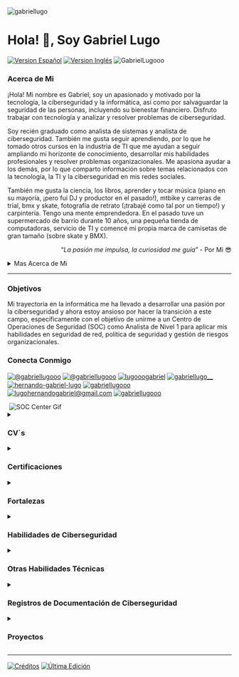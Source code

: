 <img align="center" src="https://media.licdn.com/dms/image/v2/D4D16AQGUNxQ7NSC05A/profile-displaybackgroundimage-shrink_350_1400/profile-displaybackgroundimage-shrink_350_1400/0/1738695150340?e=1744243200&v=beta&t=oXX-ixT9bR3dJcYCLv4KBs5wjKFoeP0524kFGHQMYmQ" alt="gabriellugo" />

<p align="left">
<h1 align="left">Hola! 👋, Soy Gabriel Lugo</h1> 

<a href="https://github.com/GabrielLugooo/GabrielLugooo/blob/main/README%20Spanish.md" target="_blank" rel="noreferrer noopener"> <img align="center" src="https://img.shields.io/badge/Versión%20Español-000000" alt="Version Español" /></a>
<a href="https://github.com/GabrielLugooo/GabrielLugooo/blob/main/README.md" target="_blank" rel="noreferrer noopener"><img align="center" src="https://img.shields.io/badge/Versión%20Inglés-Green" alt="Version Inglés" /></a>
<img align="center" src="https://komarev.com/ghpvc/?username=GabrielLugoo&label=Vistas%20del%20Perfil&color=green&base=2000" alt="GabrielLugooo" />
</p>

<h3 align="left">Acerca de Mi</h3>
<p align="left">

¡Hola! Mi nombre es Gabriel, soy un apasionado y motivado por la tecnología, la ciberseguridad y la informática, así como por salvaguardar la seguridad de las personas, incluyendo su bienestar financiero. Disfruto trabajar con tecnología y analizar y resolver problemas de ciberseguridad.

Soy recién graduado como analista de sistemas y analista de ciberseguridad. También me gusta seguir aprendiendo, por lo que he tomado otros cursos en la industria de TI que me ayudan a seguir ampliando mi horizonte de conocimiento, desarrollar mis habilidades profesionales y resolver problemas organizacionales. Me apasiona ayudar a los demás, por lo que comparto información sobre temas relacionados con la tecnología, la TI y la ciberseguridad en mis redes sociales.

También me gusta la ciencia, los libros, aprender y tocar música (piano en su mayoría, ¡pero fui DJ y productor en el pasado!), mtbike y carreras de trial, bmx y skate, fotografía de retrato (¡trabajé como tal por un tiempo!) y carpintería. Tengo una mente emprendedora. En el pasado tuve un supermercado de barrio durante 10 años, una pequeña tienda de computadoras, servicio de TI y comencé mi propia marca de camisetas de gran tamaño (sobre skate y BMX).

<!-- QUOTE -->
<p align="right">
    <q><i>La pasión me impulsa, la curiosidad me guía</i></q> - Por Mi 😎<br>
</p>
  
<details>
<summary>Mas Acerca de Mi</summary>
<p align="left">
  
Me introduje en el mundo de la informática en 1994, a los 14 años, cuando empecé un curso de GW BASIC, un año antes del SO Windows 95. En 1997/98, con 17/18 años, ya ayudaba a mis compañeros de informática de 4º de bachillerato con la primera aplicación de TANGO Software (software para contables) en MS-DOS y MS Windows.

Me interesé por el ámbito de la ciberseguridad desde que tuve acceso a Internet. A los 18 años tuve mi primer notebook y lo primero que hice fue jugar a Resident Evil y analizar redes con Triangle, un software pionero en triangulación de antenas de tecnología GSM para determinar ubicaciones y acceder a redes Wi-Fi.

</p>

</details>

----

<h3 align="left">Objetivos</h3>
<p align="left">
Mi trayectoria en la informática me ha llevado a desarrollar una pasión por la ciberseguridad y ahora estoy ansioso por hacer la transición a este campo, específicamente con el objetivo de unirme a un Centro de Operaciones de Seguridad (SOC) como Analista de Nivel 1 para aplicar mis habilidades en seguridad de red, política de seguridad y gestión de riesgos organizacionales.
</p>

<h3 align="left">Conecta Conmigo</h3>

<p align="left">
<a href="https://www.youtube.com/@gabriellugooo" target="_blank" rel="noreferrer noopener"> <img align="center" src="https://img.icons8.com/?size=50&id=55200&format=png" alt="@gabriellugooo" height="40" width="40" /></a>
<a href="http://www.tiktok.com/@gabriellugooo" target="_blank" rel="noreferrer noopener"> <img align="center" src="https://img.icons8.com/?size=50&id=118638&format=png" alt="@gabriellugooo" height="40" width="40" /></a>
<a href="https://instagram.com/lugooogabriel" target="_blank" rel="noreferrer noopener"> <img align="center" src="https://img.icons8.com/?size=50&id=32309&format=png" alt="lugooogabriel" height="40" width="40" /></a>
<a href="https://twitter.com/gabriellugo__" target="_blank" rel="noreferrer noopener"> <img align="center" src="https://img.icons8.com/?size=50&id=phOKFKYpe00C&format=png" alt="gabriellugo__" height="40" width="40" /></a>
<a href="https://www.linkedin.com/in/hernando-gabriel-lugo" target="_blank" rel="noreferrer noopener"> <img align="center" src="https://img.icons8.com/?size=50&id=8808&format=png" alt="hernando-gabriel-lugo" height="40" width="40" /></a>
<a href="https://github.com/GabrielLugooo" target="_blank" rel="noreferrer noopener"> <img align="center" src="https://img.icons8.com/?size=80&id=AngkmzgE6d3E&format=png" alt="gabriellugooo" height="34" width="34" /></a>
<a href="mailto:lugohernandogabriel@gmail.com"> <img align="center" src="https://img.icons8.com/?size=50&id=38036&format=png" alt="lugohernandogabriel@gmail.com" height="40" width="40" /></a>
<a href="https://linktr.ee/gabriellugooo" target="_blank" rel="noreferrer noopener"> <img align="center" src="https://simpleicons.org/icons/linktree.svg" alt="gabriellugooo" height="40" width="40" /></a>
</p>

<img align="right" src="https://media3.giphy.com/media/v1.Y2lkPTc5MGI3NjExbXJsc205cjNiMzJxYTV6MnozejUwMGcwcHV2cWl6OWt1cDliY3phZCZlcD12MV9pbnRlcm5hbF9naWZfYnlfaWQmY3Q9Zw/aRHz5xbOz8VEJwgqcR/giphy.gif" alt="SOC Center Gif" width="500" />

<details>
<summary><h3>CV´s</h3></summary>

<p align="left">
<a href="https://docs.google.com/document/d/16CRnSfFObLvR0PXFiPym0Doz5CGISGQ3AJCcIFAhpIY/edit?usp=sharing" target="_blank" rel="noreferrer noopener"> <img align="center" src="https://img.shields.io/badge/CV%20Analista%20CiberSec%20Lugo%20Inglés-000000" alt="CV CyberSec Lugo Inglés" /></a>
<a href="https://docs.google.com/document/d/1zKbdoVUCwNzW58XPBt--MFvbxf-2bXi0VfjkTu30jfI/edit?usp=sharing" target="_blank" rel="noreferrer noopener"> <img align="center" src="https://img.shields.io/badge/CV%20Analista%20CiberSec%20Lugo%20Españolh-000000" alt="CV CyberSec Lugo Español" /></a>

<a href="https://docs.google.com/document/d/1mO4L2IJ0deiYdo515eaVGis_1r_OAxeZAtlXNPOTQ5w/edit?usp=sharing" target="_blank" rel="noreferrer noopener"> <img align="center" src="https://img.shields.io/badge/CV%20Analista%20Sistemas%20Lugo%20Inglés-000000" alt="CV Sistemas Lugo Inglés" /></a>
<a href="https://docs.google.com/document/d/1J_JAEm1ceemn9kxLkHk5BLSulhVQ3b8eUPhguSQ_vKw/edit?usp=sharing" target="_blank" rel="noreferrer noopener"> <img align="center" src="https://img.shields.io/badge/CV%20Analista%20Sistemas%20Lugo%20Español-000000" alt="CV Sistemas Lugo Español" /></a>
</p>

</details>

<details>
<summary><h3>Certificaciones</h3></summary>
    
<a href="https://coursera.org/share/ec641fbfb8df73815a842d43dcc33515" target="_blank" rel="noreferrer noopener"> <img src="https://img.shields.io/badge/Certificado%20Analista%20Cibersecuridad%20Google-000000" alt="Certificado Analista Cibersecuridad Google" /></a>
<a href="https://drive.google.com/file/d/1_XZ_zH40Cy4QJnDo4KaW6r1S5AtOI8B2/view?usp=sharing" target="_blank" rel="noreferrer noopener"> <img src="https://img.shields.io/badge/Certificado%20Analista%20Sistemas%20ISIV-000000" alt="Instituto Superior de Informática de Virasoro" /></a>
    
<details>
<summary>Mas Certificaciones</summary>
    
<a href="https://drive.google.com/file/d/1kD3ijLHutOUMc17g4CLBc3IvdTeEl0Fc/view?usp=sharing" target="_blank" rel="noreferrer noopener"> <img src="https://img.shields.io/badge/Analítica%20Web%20Google-000000" alt="Analítica Web" /></a>

<a href="https://drive.google.com/file/d/1L6hVLP3dWeAKx9uW4QGde3TbC5nAjSLT/view?usp=sharing" target="_blank" rel="noreferrer noopener"> <img src="https://img.shields.io/badge/Fundamentos%20ECommerce%20Google-000000" alt="Fundamentos E-Commerce" /></a>
<a href="https://drive.google.com/file/d/1QlslvkTRxXVIpDVT83SdaksUATSyJqQE/view?usp=sharing" target="_blank" rel="noreferrer noopener"> <img src="https://img.shields.io/badge/ECommerce%20Google-000000" alt="E-Commerce" /></a>

<a href="https://drive.google.com/file/d/1zhiX5yMXfWPW1MJstMi3fywYQKr2620t/view?usp=sharing" target="_blank" rel="noreferrer noopener"> <img src="https://img.shields.io/badge/Fundamentos%20Marketing%20Digital%20Google-000000" alt="Fundamentos Digital Marketing" /></a>
<a href="https://drive.google.com/file/d/1lfb2ErXMMkV7c14biQWZ8RvjlnE63Lo7/view?usp=sharing" target="_blank" rel="noreferrer noopener"> <img src="https://img.shields.io/badge/Marketing%20Digital%20Google-000000" alt="Marketing Digital" /></a>
<a href="https://drive.google.com/file/d/1yzmB79LJ4OROZPY82usaSxT4UtEy_DCE/view?usp=sharing" target="_blank" rel="noreferrer noopener"> <img src="https://img.shields.io/badge/Marketing%20Digital%20Google%20Garage-000000" alt="Marketing Digital Garage" /></a>

<a href="https://drive.google.com/file/d/1sjB6YvplBR95dEzHv-OCHtP_6mrJfXBK/view?usp=sharing" target="_blank" rel="noreferrer noopener"> <img src="https://img.shields.io/badge/Fundamentos%20Apps%20Móviles%Google-000000" alt="Fundamentos Apps Móviles" /></a>
<a href="https://drive.google.com/file/d/1Z9l7PIBEDjimKFFm9jmfQBuJ95wZQjc-/view?usp=sharing" target="_blank" rel="noreferrer noopener"> <img src="https://img.shields.io/badge/Apps%20Móviles%20Google-000000" alt="Apps Móviles" /></a>
<a href="https://drive.google.com/file/d/18T46smPjLIABQFjEXr1D7AKCRmPkgjfG/view?usp=sharing" target="_blank" rel="noreferrer noopener"> <img src="https://img.shields.io/badge/Apps%20Móviles%20Inventor%20Google-000000" alt="Apps Móviles Inventor" /></a>

<a href="https://drive.google.com/file/d/1gQu1rKui90JUQGpSa3BBqV_LyP92BzOO/view?usp=sharing" target="_blank" rel="noreferrer noopener"> <img src="https://img.shields.io/badge/Técnico Electrónico-000000" alt="Técnico Electrónico" /></a>

<a href="https://drive.google.com/file/d/1xhLZg0KT_273_EuGAfaNxem_Fv6_SZGV/view?usp=sharing" target="_blank" rel="noreferrer noopener"> <img src="https://img.shields.io/badge/Kings%20Inglés%20Básico-000000" alt="Inglés Basico" /></a>
<a href="https://drive.google.com/file/d/145XJHRFAGnsFNWUSQI8dPqrX4rBD_5Zn/view?usp=sharing" target="_blank" rel="noreferrer noopener"> <img src="https://img.shields.io/badge/Kings%20Inglés%20Intermedio-000000" alt="Inglés Intermedio" /></a>

</details>

</details>
  
<details>
<summary><h3>Fortalezas</h3></summary>

- Gran capacidad de atención a los detalles
- Sólidas habilidades para resolver problemas
- Excelente organización
- Fácil colaboración y comunicación
- Empatía, integridad ética y responsabilidad
- Mentalidad de protección y seguridad
- Pasión por la ciberseguridad, la tecnología y la informática
- Eficiencia, servicio y aprendizaje rápido

</details>

<details>
<summary><h3>Habilidades de Ciberseguridad</h3></summary>

- Amenazas, riesgos y vulnerabilidades
- Respuesta a incidentes
- Marcos y controles de seguridad (NIST)
- Refuerzo de la seguridad
- Línea de comandos de Linux, Git y Bash
- SQL y Python
- TCPDump, Wireshark y Suricata
- Herramientas SIEM

</details>

<details>
<summary><h3>Otras Habilidades Técnicas</h3></summary>
<h4 align="left">Networks</h4>
<p>
<a href="https://www.tcpdump.org" rel="noreferrer"> <img src="https://aboutnetworks.net/wp-content/uploads/2020/05/tcpdump-logo.jpg" alt="tcpdump" height="40"/></a>
<a href="https://www.wireshark.org" rel="noreferrer"> <img src="https://simpleicons.org/icons/wireshark.svg" alt="wireshark" height="40"/></a>
<a href="https://suricata.io" rel="noreferrer"> <img src="https://suricata.io/wp-content/uploads/2023/09/Logo-Suricata-vert-whitetype-R.png" alt="suricata" height="40"/></a>
</p>

<h4 align="left">EndPoints</h4>
<p align="left">
<a href="https://learn.microsoft.com/en-us/defender-endpoint/microsoft-defender-endpoint" rel="noreferrer"> <img src="https://www.svgrepo.com/show/452062/microsoft.svg" alt="microsoftdefender" width="40" height="40"/></a>
<a href="https://docs.velociraptor.app" rel="noreferrer"> <img src="https://www.svgrepo.com/show/101327/velociraptor.svg" alt="velociraptor" width="40" height="40"/></a>
</p>

<h4 align="left">SIEM´s Softwares</h4>
<p align="left">
<a href="https://cloud.google.com/security/products/security-operations?hl=es_419" rel="noreferrer"> <img src="https://www.svgrepo.com/show/353805/google-cloud.svg" alt="googlesecops" width="40" height="40"/></a>
<a href="https://www.splunk.com/en_us/download/soar-free-trial.html?locale=en_us" rel="noreferrer"> <img src="https://www.svgrepo.com/show/448628/splunk.svg" alt="splunk" width="40" height="40"/></a>
<a href="https://netalertx.com" rel="noreferrer"> <img src="https://www.svgrepo.com/show/512317/github-142.svg" alt="netalertx" width="40" height="40"/></a>
<a href="https://wazuh.com/" rel="noreferrer"> <img src="https://simpleicons.org/icons/wantedly.svg" alt="wazuh" width="40" height="40"/></a>
<a href="https://www.elastic.co/es/blog/elastic-siem-free-open" rel="noreferrer"> <img src="https://www.svgrepo.com/show/373575/elastic.svg" alt="elastic" width="40" height="40"/></a>
</p>

<h4 align="left">Programming Languages</h4>
<p align="left"> 
<a href="https://www.w3schools.com/cs/" target="_blank" rel="noreferrer"> <img src="https://raw.githubusercontent.com/devicons/devicon/master/icons/csharp/csharp-original.svg" alt="csharp" width="40" height="40"/></a>
<a href="https://www.java.com" target="_blank" rel="noreferrer"> <img src="https://raw.githubusercontent.com/devicons/devicon/master/icons/java/java-original.svg" alt="java" width="40" height="40"/></a>
<a href="https://www.php.net" target="_blank" rel="noreferrer"> <img src="https://raw.githubusercontent.com/devicons/devicon/master/icons/php/php-original.svg" alt="php" width="40" height="40"/></a>
<a href="https://www.python.org" target="_blank" rel="noreferrer"> <img src="https://raw.githubusercontent.com/devicons/devicon/master/icons/python/python-original.svg" alt="python" width="40" height="40"/></a>
<a href="https://developer.mozilla.org/en-US/docs/Web/JavaScript" target="_blank" rel="noreferrer"> <img src="https://raw.githubusercontent.com/devicons/devicon/master/icons/javascript/javascript-original.svg" alt="javascript" width="40" height="40"/></a>
<a href="https://www.typescriptlang.org/" target="_blank" rel="noreferrer"> <img src="https://raw.githubusercontent.com/devicons/devicon/master/icons/typescript/typescript-original.svg" alt="typescript" width="40" height="40"/></a>
</p>

<h4 align="left">Frontend Development</h4>
<p align="left"> 
<a href="https://www.w3.org/html/" target="_blank" rel="noreferrer"> <img src="https://raw.githubusercontent.com/devicons/devicon/master/icons/html5/html5-original-wordmark.svg" alt="html5" width="40" height="40"/></a>
<a href="https://www.w3schools.com/css/" target="_blank" rel="noreferrer"> <img src="https://raw.githubusercontent.com/devicons/devicon/master/icons/css3/css3-original-wordmark.svg" alt="css3" width="40" height="40"/></a>
<a href="https://reactjs.org/" target="_blank" rel="noreferrer"> <img src="https://raw.githubusercontent.com/devicons/devicon/master/icons/react/react-original-wordmark.svg" alt="react" width="40" height="40"/></a>
<a href="https://angular.io" target="_blank" rel="noreferrer"> <img src="https://angular.io/assets/images/logos/angular/angular.svg" alt="angular" width="40" height="40"/></a>
<a href="https://vuejs.org/" target="_blank" rel="noreferrer"> <img src="https://raw.githubusercontent.com/devicons/devicon/master/icons/vuejs/vuejs-original-wordmark.svg" alt="vuejs" width="40" height="40"/></a>
</p>

<h4 align="left">Backend Development</h4>
<p align="left">
<a href="https://nodejs.org" target="_blank" rel="noreferrer"> <img src="https://raw.githubusercontent.com/devicons/devicon/master/icons/nodejs/nodejs-original-wordmark.svg" alt="nodejs" width="40" height="40"/></a>
<a href="https://expressjs.com" target="_blank" rel="noreferrer"> <img src="https://raw.githubusercontent.com/devicons/devicon/master/icons/express/express-original-wordmark.svg" alt="express" width="40" height="40"/></a> 
<a href="https://graphql.org" target="_blank" rel="noreferrer"> <img src="https://www.vectorlogo.zone/logos/graphql/graphql-icon.svg" alt="graphql" width="40" height="40"/></a>  
</p>

<h4 align="left">Mobile App Development</h4>
<p align="left">
<a href="https://developer.android.com" target="_blank" rel="noreferrer"> <img src="https://raw.githubusercontent.com/devicons/devicon/master/icons/android/android-original-wordmark.svg" alt="android" width="40" height="40"/></a>
<a href="https://kotlinlang.org" target="_blank" rel="noreferrer"> <img src="https://www.vectorlogo.zone/logos/kotlinlang/kotlinlang-icon.svg" alt="kotlin" width="40" height="40"/></a> 
<a href="https://dart.dev" target="_blank" rel="noreferrer"> <img src="https://www.vectorlogo.zone/logos/dartlang/dartlang-icon.svg" alt="dart" width="40" height="40"/></a> 
<a href="https://flutter.dev" target="_blank" rel="noreferrer"> <img src="https://www.vectorlogo.zone/logos/flutterio/flutterio-icon.svg" alt="flutter" width="40" height="40"/></a> 
<a href="https://reactnative.dev/" target="_blank" rel="noreferrer"> <img src="https://reactnative.dev/img/header_logo.svg" alt="reactnative" width="40" height="40"/></a> 
</p>

<h4 align="left">AI / ML</h4>
<p align="left">
<a href="https://www.tensorflow.org" target="_blank" rel="noreferrer"> <img src="https://www.vectorlogo.zone/logos/tensorflow/tensorflow-icon.svg" alt="tensorflow" width="40" height="40"/></a>
<a href="https://pandas.pydata.org/" target="_blank" rel="noreferrer"> <img src="https://raw.githubusercontent.com/devicons/devicon/2ae2a900d2f041da66e950e4d48052658d850630/icons/pandas/pandas-original.svg" alt="pandas" width="40" height="40"/></a> 
</p>

<h4 align="left">Database</h4>
<p align="left">
<a href="https://www.microsoft.com/en-us/sql-server" target="_blank" rel="noreferrer"> <img src="https://www.svgrepo.com/show/303229/microsoft-sql-server-logo.svg" alt="mssql" width="40" height="40"/></a> 
<a href="https://www.mysql.com/" target="_blank" rel="noreferrer"> <img src="https://raw.githubusercontent.com/devicons/devicon/master/icons/mysql/mysql-original-wordmark.svg" alt="mysql" width="40" height="40"/></a>
<a href="https://www.sqlite.org/" target="_blank" rel="noreferrer"> <img src="https://www.vectorlogo.zone/logos/sqlite/sqlite-icon.svg" alt="sqlite" width="40" height="40"/></a> 
<a href="https://mariadb.org/" target="_blank" rel="noreferrer"> <img src="https://www.vectorlogo.zone/logos/mariadb/mariadb-icon.svg" alt="mariadb" width="40" height="40"/></a>
<a href="https://www.mongodb.com/" target="_blank" rel="noreferrer"> <img src="https://raw.githubusercontent.com/devicons/devicon/master/icons/mongodb/mongodb-original-wordmark.svg" alt="mongodb" width="40" height="40"/></a>
<a href="https://www.postgresql.org" target="_blank" rel="noreferrer"> <img src="https://raw.githubusercontent.com/devicons/devicon/master/icons/postgresql/postgresql-original-wordmark.svg" alt="postgresql" width="40" height="40"/></a>
</p>

<h4 align="left">DevOps</h4>
<p align="left">
<a href="https://cloud.google.com" target="_blank" rel="noreferrer"> <img src="https://www.vectorlogo.zone/logos/google_cloud/google_cloud-icon.svg" alt="gcp" width="40" height="40"/></a> 
<a href="https://azure.microsoft.com/en-in/" target="_blank" rel="noreferrer"> <img src="https://www.vectorlogo.zone/logos/microsoft_azure/microsoft_azure-icon.svg" alt="azure" width="40" height="40"/></a>
<a href="https://aws.amazon.com" target="_blank" rel="noreferrer"> <img src="https://raw.githubusercontent.com/devicons/devicon/master/icons/amazonwebservices/amazonwebservices-original-wordmark.svg" alt="aws" width="40" height="40"/></a>
<a href="https://www.docker.com/" target="_blank" rel="noreferrer"> <img src="https://raw.githubusercontent.com/devicons/devicon/master/icons/docker/docker-original-wordmark.svg" alt="docker" width="40" height="40"/></a> 
<a href="https://www.gnu.org/software/bash/" target="_blank" rel="noreferrer"> <img src="https://www.vectorlogo.zone/logos/gnu_bash/gnu_bash-icon.svg" alt="bash" width="40" height="40"/></a> 
</p>

<h4 align="left">Backend As a Service (BaaS)</h4>
<p align="left">
<a href="https://firebase.google.com/" target="_blank" rel="noreferrer"> <img src="https://www.vectorlogo.zone/logos/firebase/firebase-icon.svg" alt="firebase" width="40" height="40"/></a> 
</p>

<h4 align="left">Framework</h4>
<p align="left">
<a href="https://dotnet.microsoft.com/" target="_blank" rel="noreferrer"> <img src="https://raw.githubusercontent.com/devicons/devicon/master/icons/dot-net/dot-net-original-wordmark.svg" alt="dotnet" width="40" height="40"/></a>
</p>

<h4 align="left">Software</h4>
<p align="left">
<a href="https://www.photoshop.com/en" target="_blank" rel="noreferrer"> <img src="https://raw.githubusercontent.com/devicons/devicon/master/icons/photoshop/photoshop-line.svg" alt="photoshop" width="40" height="40"/></a>
<a href="https://www.adobe.com/in/products/illustrator.html" target="_blank" rel="noreferrer"> <img src="https://www.vectorlogo.zone/logos/adobe_illustrator/adobe_illustrator-icon.svg" alt="illustrator" width="40" height="40"/></a>
<a href="https://www.blender.org/" target="_blank" rel="noreferrer"> <img src="https://download.blender.org/branding/community/blender_community_badge_white.svg" alt="blender" width="40" height="40"/></a>
</p>

<h4 align="left">Static Site Generators</h4>
<p align="left">
<a href="https://nextjs.org/" target="_blank" rel="noreferrer"> <img src="https://cdn.worldvectorlogo.com/logos/nextjs-2.svg" alt="nextjs" width="40" height="40"/></a> 
</p>

<h4 align="left">Game Engines</h4>
<p align="left">
<a href="https://unrealengine.com/" target="_blank" rel="noreferrer"> <img src="https://raw.githubusercontent.com/kenangundogan/fontisto/036b7eca71aab1bef8e6a0518f7329f13ed62f6b/icons/svg/brand/unreal-engine.svg" alt="unreal" width="40" height="40"/></a>
</p>

<h4 align="left">Others</h4>
<p align="left">
<a href="https://www.linux.org/" target="_blank" rel="noreferrer"> <img src="https://raw.githubusercontent.com/devicons/devicon/master/icons/linux/linux-original.svg" alt="linux" width="40" height="40"/></a>
<a href="https://git-scm.com/" target="_blank" rel="noreferrer"> <img src="https://www.vectorlogo.zone/logos/git-scm/git-scm-icon.svg" alt="git" width="40" height="40"/></a> 
<a href="https://www.arduino.cc/" target="_blank" rel="noreferrer"> <img src="https://cdn.worldvectorlogo.com/logos/arduino-1.svg" alt="arduino" width="40" height="40"/></a> 
</p>

</details>

<details>
<summary><h3>Registros de Documentación de Ciberseguridad</h3></summary>

<a href="https://github.com/GabrielLugooo/CiberSec-Logs-Spanish" target="_blank" rel="noreferrer noopener"> <img align="center" src="https://img.shields.io/badge/Registros%20en%20Español-000000" alt="Registros en Español" /></a>
<a href="https://github.com/GabrielLugooo/CiberSec-Logs-English" target="_blank" rel="noreferrer noopener"> <img align="center" src="https://img.shields.io/badge/Registros%20en%20Inglés-000000" alt="Registros en Inglés" /></a>

</details>

<details>
<summary><h3>Proyectos</h3></summary>

- <a href="">Proyecto de Automatización de SOC</a>
- <a href="">Proyecto IA Vicky</a>

</details>

----

<a href="https://linktr.ee/gabriellugooo" target="_blank" rel="noreferrer noopener"> <img align="center" src="https://img.shields.io/badge/Créditos-Gabriel%20Lugo-green" alt="Créditos" /></a>
<a href="" target="_blank" rel="noreferrer noopener"> <img align="center" src="https://img.shields.io/badge/Última%20Edición-12%2002%202025-green" alt="Última Edición" /></a>
